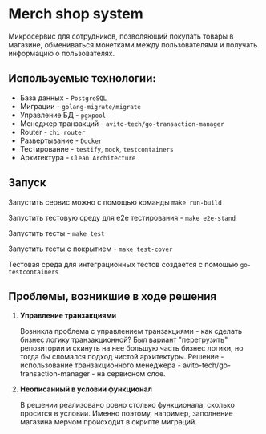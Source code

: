 # **Merch shop system**

Микросервис для сотрудников, позволяющий покупать товары в магазине, обмениваться монетками между пользователями и получать информацию о пользователях.

## Используемые технологии:
* База данных - `PostgreSQL`
* Миграции - `golang-migrate/migrate`
* Управление БД - `pgxpool`
* Менеджер транзакций - `avito-tech/go-transaction-manager`
* Router - `chi router`
* Развертывание - `Docker`
* Тестирование - `testify`, `mock`, `testcontainers`
* Архитектура - `Clean Architecture`

## Запуск
Запустить сервис можно с помощью команды `make run-build`

Запустить тестовую среду для e2e тестирования - `make e2e-stand`

Запустить тесты - `make test`

Запустить тесты с покрытием - `make test-cover`

Тестовая среда для интеграционных тестов создается с помощью `go-testcontainers`


## Проблемы, возникшие в ходе решения

 1) **Управление транзакциями**

    Возникла проблема с управлением транзакциями - как сделать бизнес логику транзакционной? Был вариант "перегрузить" репозитории и скинуть на нее большую часть бизнес логики, но тогда бы сломался подход чистой архитектуры. Решение - использование транзакционного менеджера - avito-tech/go-transaction-manager - на сервисном слое.
 

 2) **Неописанный в условии функционал**
    
    В решении реализовано ровно столько функционала, сколько просится в условии. Именно поэтому, например, заполнение магазина мерчом происходит в скрипте миграций.
